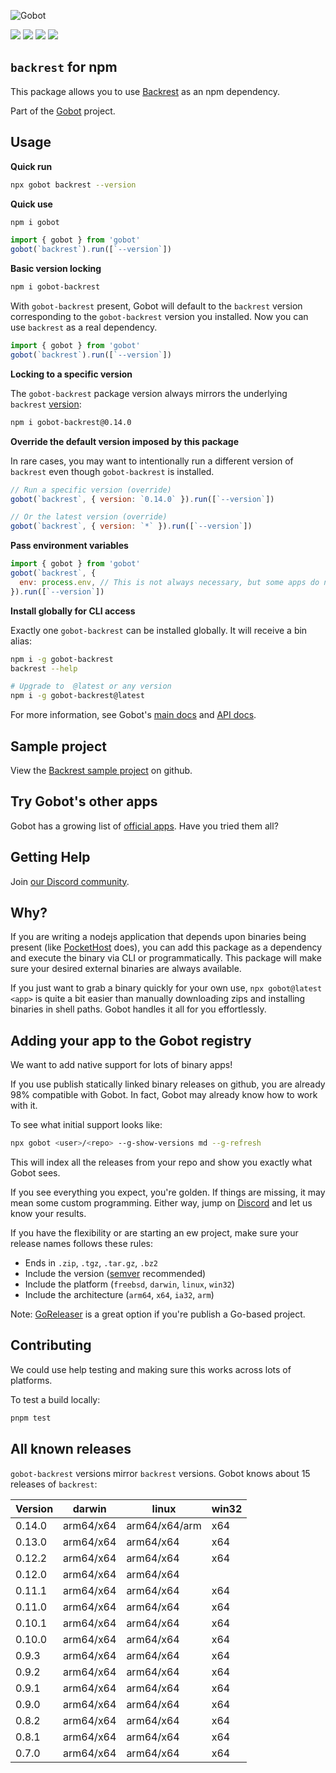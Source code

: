 ![Gobot](https://raw.githubusercontent.com/benallfree/gobot/v1.0.0-alpha.25/assets/gobot-banner-300x.png)

![](https://img.shields.io/npm/v/gobot-backrest) ![](https://img.shields.io/npm/dt/gobot-backrest) ![](https://img.shields.io/github/commit-activity/t/benallfree/gobot) ![](https://img.shields.io/github/stars/benallfree/gobot)

## `backrest` for npm

This package allows you to use [Backrest](https://github.com/garethgeorge/backrest) as an npm dependency.

Part of the [Gobot](https://www.npmjs.com/package/gobot) project.

## Usage

**Quick run**

```bash
npx gobot backrest --version
```

**Quick use**

```bash
npm i gobot
```

```js
import { gobot } from 'gobot'
gobot(`backrest`).run([`--version`])
```

**Basic version locking**

```bash
npm i gobot-backrest
```

With `gobot-backrest` present, Gobot will default to the `backrest` version corresponding to the `gobot-backrest` version you installed. Now you can use `backrest` as a real dependency.

```js
import { gobot } from 'gobot'
gobot(`backrest`).run([`--version`])
```

**Locking to a specific version**

The `gobot-backrest` package version always mirrors the underlying `backrest` [version](#known-versions):

```bash
npm i gobot-backrest@0.14.0
```

**Override the default version imposed by this package**

In rare cases, you may want to intentionally run a different version of `backrest` even though `gobot-backrest` is installed.

```js
// Run a specific version (override)
gobot(`backrest`, { version: `0.14.0` }).run([`--version`])

// Or the latest version (override)
gobot(`backrest`, { version: `*` }).run([`--version`])
```

**Pass environment variables**

```js
import { gobot } from 'gobot'
gobot(`backrest`, {
  env: process.env, // This is not always necessary, but some apps do need it
}).run([`--version`])
```

**Install globally for CLI access**

Exactly one `gobot-backrest` can be installed globally. It will receive a bin alias:

```bash
npm i -g gobot-backrest
backrest --help

# Upgrade to  @latest or any version
npm i -g gobot-backrest@latest
```

For more information, see Gobot's [main docs](https://www.npmjs.com/package/gobot) and [API docs](https://github.com/benallfree/gobot/blob/v1.0.0-alpha.25/docs/readme.md).



## Sample project

View the [Backrest sample project](https://github.com/benallfree/gobot/tree/v1.0.0-alpha.25/src/apps/backrest/sample-project) on github.

## Try Gobot's other apps

Gobot has a growing list of [official apps](https://www.npmjs.com/package/gobot#official-gobot-apps). Have you tried them all?

## Getting Help

Join [our Discord community](https://discord.gg/977kMmFnXc).

## Why?

If you are writing a nodejs application that depends upon binaries being present (like [PocketHost](https://github.com/pockethost/pockethost) does), you can add this package as a dependency and execute the binary via CLI or programmatically. This package will make sure your desired external binaries are always available.

If you just want to grab a binary quickly for your own use, `npx gobot@latest <app>` is quite a bit easier than manually downloading zips and installing binaries in shell paths. Gobot handles it all for you effortlessly.

## Adding your app to the Gobot registry

We want to add native support for lots of binary apps!

If you use publish statically linked binary releases on github, you are already 98% compatible with Gobot. In fact, Gobot may already know how to work with it.

To see what initial support looks like:

```bash
npx gobot <user>/<repo> --g-show-versions md --g-refresh
```

This will index all the releases from your repo and show you exactly what Gobot sees.

If you see everything you expect, you're golden. If things are missing, it may mean some custom programming. Either way, jump on [Discord](https://discord.gg/977kMmFnXc) and let us know your results.

If you have the flexibility or are starting an ew project, make sure your release names follows these rules:

- Ends in `.zip`, `.tgz`, `.tar.gz`, `.bz2`
- Include the version ([semver](https://semver.org) recommended)
- Include the platform (`freebsd`, `darwin`, `linux`, `win32`)
- Include the architecture (`arm64`, `x64`, `ia32`, `arm`)

Note: [GoReleaser](https://goreleaser.com/) is a great option if you're publish a Go-based project.

## Contributing

We could use help testing and making sure this works across lots of platforms.

To test a build locally:

```bash
pnpm test
```


## All known releases

`gobot-backrest` versions mirror `backrest` versions. Gobot knows about 15 releases of `backrest`:

| Version | darwin    | linux         | win32 |
| ------- | --------- | ------------- | ----- |
| 0.14.0  | arm64/x64 | arm64/x64/arm | x64   |
| 0.13.0  | arm64/x64 | arm64/x64     | x64   |
| 0.12.2  | arm64/x64 | arm64/x64     | x64   |
| 0.12.0  | arm64/x64 | arm64/x64     |       |
| 0.11.1  | arm64/x64 | arm64/x64     | x64   |
| 0.11.0  | arm64/x64 | arm64/x64     | x64   |
| 0.10.1  | arm64/x64 | arm64/x64     | x64   |
| 0.10.0  | arm64/x64 | arm64/x64     | x64   |
| 0.9.3   | arm64/x64 | arm64/x64     | x64   |
| 0.9.2   | arm64/x64 | arm64/x64     | x64   |
| 0.9.1   | arm64/x64 | arm64/x64     | x64   |
| 0.9.0   | arm64/x64 | arm64/x64     | x64   |
| 0.8.2   | arm64/x64 | arm64/x64     | x64   |
| 0.8.1   | arm64/x64 | arm64/x64     | x64   |
| 0.7.0   | arm64/x64 | arm64/x64     | x64   |
